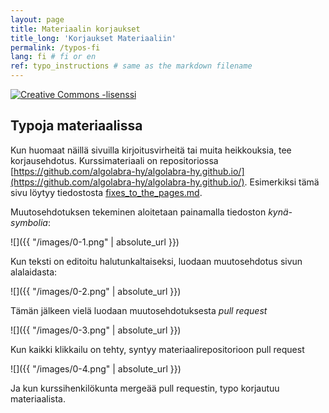 ```yaml
---
layout: page
title: Materiaalin korjaukset
title_long: 'Korjaukset Materiaaliin'
permalink: /typos-fi
lang: fi # fi or en
ref: typo_instructions # same as the markdown filename
---
```


<a rel="license" href="https://creativecommons.org/licenses/by-nc-sa/3.0/">
  <img alt="Creative Commons -lisenssi" style="border-width:0" src="https://i.creativecommons.org/l/by-nc-sa/3.0/88x31.png"
  />
</a>

## Typoja materiaalissa

Kun huomaat näillä sivuilla kirjoitusvirheitä tai muita heikkouksia, tee korjausehdotus. Kurssimateriaali on repositoriossa
[https://github.com/algolabra-hy/algolabra-hy.github.io/](https://github.com/algolabra-hy/algolabra-hy.github.io/). Esimerkiksi tämä sivu löytyy tiedostosta [fixes_to_the_pages.md](https://github.com/algolabra-hy/algolabra-hy.github.io/_pages/fin/typo_instructions.md).

Muutosehdotuksen tekeminen aloitetaan painamalla tiedoston _kynä-symbolia_:

![]({{ "/images/0-1.png" | absolute_url }})

Kun teksti on editoitu halutunkaltaiseksi, luodaan muutosehdotus sivun alalaidasta:

![]({{ "/images/0-2.png" | absolute_url }})

Tämän jälkeen vielä luodaan muutosehdotuksesta _pull request_

![]({{ "/images/0-3.png" | absolute_url }})

Kun kaikki klikkailu on tehty, syntyy materiaalirepositorioon pull request

![]({{ "/images/0-4.png" | absolute_url }})

Ja kun kurssihenkilökunta mergeää pull requestin, typo korjautuu materiaalista.
